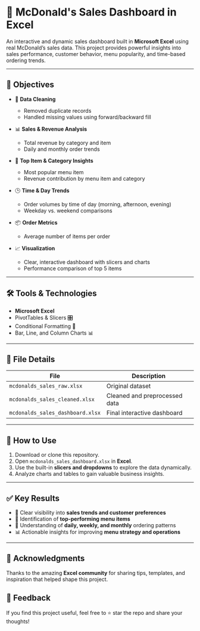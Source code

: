 # 🍟 McDonald's Sales Dashboard in Excel

An interactive and dynamic sales dashboard built in **Microsoft Excel** using real McDonald’s sales data. This project provides powerful insights into sales performance, customer behavior, menu popularity, and time-based ordering trends.

---

## 🎯 Objectives

- 🧹 **Data Cleaning**
  - Removed duplicate records
  - Handled missing values using forward/backward fill

- 📊 **Sales & Revenue Analysis**
  - Total revenue by category and item
  - Daily and monthly order trends

- 🥇 **Top Item & Category Insights**
  - Most popular menu item
  - Revenue contribution by menu item and category

- 🕒 **Time & Day Trends**
  - Order volumes by time of day (morning, afternoon, evening)
  - Weekday vs. weekend comparisons

- 📦 **Order Metrics**
  - Average number of items per order

- 📈 **Visualization**
  - Clear, interactive dashboard with slicers and charts
  - Performance comparison of top 5 items

---

## 🛠 Tools & Technologies

- **Microsoft Excel**
- PivotTables & Slicers 🎛️  
- Conditional Formatting 🎨  
- Bar, Line, and Column Charts 📊  

---

## 📂 File Details

| File | Description |
|------|-------------|
| `mcdonalds_sales_raw.xlsx` | Original dataset |
| `mcdonalds_sales_cleaned.xlsx` | Cleaned and preprocessed data |
| `mcdonalds_sales_dashboard.xlsx` | Final interactive dashboard |

---

## 🚶 How to Use

1. Download or clone this repository.
2. Open `mcdonalds_sales_dashboard.xlsx` in **Excel**.
3. Use the built-in **slicers and dropdowns** to explore the data dynamically.
4. Analyze charts and tables to gain valuable business insights.

---

## ✅ Key Results

- 📌 Clear visibility into **sales trends and customer preferences**
- 🥇 Identification of **top-performing menu items**
- 📅 Understanding of **daily, weekly, and monthly** ordering patterns
- 📊 Actionable insights for improving **menu strategy and operations**

---



## 🙏 Acknowledgments

Thanks to the amazing **Excel community** for sharing tips, templates, and inspiration that helped shape this project.



## 💬 Feedback

If you find this project useful, feel free to ⭐ star the repo and share your thoughts!

